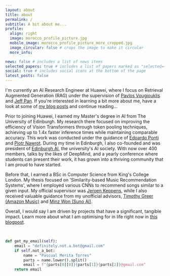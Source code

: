 ```yaml
---
layout: about
title: about
permalink: /
subtitle: A bit about me...
profile:
  align: right
  image: morocco_profile_picture.jpg
  mobile_image: morocco_profile_picture_more_cropped.jpg
  image_circular: false # crops the image to make it circular
  more_info:

news: false # includes a list of news items
selected_papers: true # includes a list of papers marked as "selected={true}"
social: true # includes social icons at the bottom of the page
latest_posts: false
---
```

I'm currently an AI Research Engineer at Huawei, where I focus on Retrieval Augmented Generation (RAG) under the supervision of [Pavlos Vougiouklis](https://scholar.google.com/citations?hl=en&user=9J7YeR0AAAAJ&view_op=list_works&sortby=pubdate) and [Jeff Pan](https://scholar.google.com/citations?user=zLDAY8QAAAAJ&hl=es). If you're interested in learning a bit more about me, have a look at some of [my blog posts](https://pascualmeritatorres.github.io/blog/) and continue reading...

Prior to joining Huawei, I earned my Master's degree in AI from The University of Edinburgh. My research there focused on improving the efficiency of Vision Transformers through token pooling techniques, achieving up to 1.4x faster inference times while maintaining comparable accuracy. This work was conducted under the guidance of [Edoardo Ponti](https://scholar.google.ca/citations?user=tklL2q0AAAAJ&hl=en) and [Piotr Nawrot](https://scholar.google.com/citations?user=9wrNHUQAAAAJ&hl=en). During my time in Edinburgh, I also co-founded and was president of [Edinburgh AI](https://edinburghai.org/), the university's AI society. With now over 400 members, talks by the likes of DeepMind, and a yearly conference where students can present their work, it has grown into a thriving community that I am proud to have started.

Before that, I earned a BSc in Computer Science from King's College London. My thesis focused on 'Similarity-based Music Recommendation Systems', where I employed various CNNs to recommend songs similar to a given input. My official supervisor was [Jeroen Keppens](https://scholar.google.co.uk/citations?user=6uEtmfoAAAAJ&hl=de), while I also received valuable guidance from my unofficial advisors, [Timothy Greer (Amazon Music)](https://www.linkedin.com/in/timothy-greer-ph-d-28630671/) and [Minz Won (Suno AI)](https://scholar.google.com/citations?user=x5rArQMAAAAJ&hl=en).

Overall, I would say I am driven by projects that have a significant, tangible impact. Learn more about what I am optimising for in life right now in [this blogpost](https://pascualmeritatorres.github.io/blog/2025/life_as_a-_algo/).

<br/>

```python
def get_my_email(self):
    email = "definitely.not.a.bot@gmail.com"
    if self.not_a_bot:
        name = "Pascual Merita Torres"
        parts = name.lower().split()
        email = f"{parts[0][0]}{parts[1]}{parts[2]}@gmail.com"
    return email
```

<br/>
